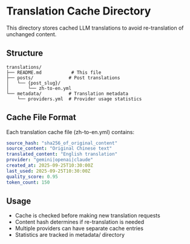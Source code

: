 # Translation Cache Directory

This directory stores cached LLM translations to avoid re-translation of unchanged content.

## Structure
```
translations/
├── README.md           # This file
├── posts/             # Post translations
│   └── {post_slug}/
│       └── zh-to-en.yml
└── metadata/          # Translation metadata
    └── providers.yml  # Provider usage statistics
```

## Cache File Format
Each translation cache file (zh-to-en.yml) contains:
```yaml
source_hash: "sha256_of_original_content"
source_content: "Original Chinese text"
translated_content: "English translation"
provider: "gemini|openai|claude"
created_at: 2025-09-25T10:30:00Z
last_used: 2025-09-25T10:30:00Z
quality_score: 0.95
token_count: 150
```

## Usage
- Cache is checked before making new translation requests
- Content hash determines if re-translation is needed
- Multiple providers can have separate cache entries
- Statistics are tracked in metadata/ directory